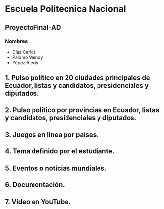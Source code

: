 # Escuela Politecnica Nacional
## ProyectoFinal-AD
### Nombres 
- Díaz Carlos
- Palomo Wendy
- Yépez Alexis

## 1. Pulso político en 20 ciudades principales de Ecuador, listas y candidatos, presidenciales y diputados.

## 2. Pulso político por provincias en Ecuador, listas y candidatos, presidenciales y diputados.

## 3. Juegos en línea por países.

## 4. Tema definido por el estudiante.

## 5. Eventos o noticias mundiales.

## 6. Documentación.

## 7. Video en YouTube.
